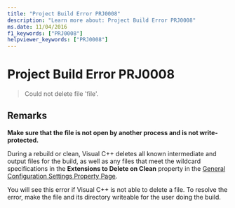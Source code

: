 ```yaml
---
title: "Project Build Error PRJ0008"
description: "Learn more about: Project Build Error PRJ0008"
ms.date: 11/04/2016
f1_keywords: ["PRJ0008"]
helpviewer_keywords: ["PRJ0008"]
---
```

# Project Build Error PRJ0008

> Could not delete file 'file'.

## Remarks

**Make sure that the file is not open by another process and is not write-protected.**

During a rebuild or clean, Visual C++ deletes all known intermediate and output files for the build, as well as any files that meet the wildcard specifications in the **Extensions to Delete on Clean** property in the [General Configuration Settings Property Page](../../build/reference/general-property-page-project.md).

You will see this error if Visual C++ is not able to delete a file. To resolve the error, make the file and its directory writeable for the user doing the build.
